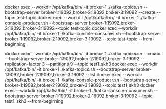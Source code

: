 docker exec --workdir /opt/kafka/bin/ -it broker-1 ./kafka-topics.sh --bootstrap-server broker-1:19092,broker-2:19092,broker-3:19092 --create --topic test-topic
docker exec --workdir /opt/kafka/bin/ -it broker-1 ./kafka-console-producer.sh --bootstrap-server broker-1:19092,broker-2:19092,broker-3:19092 --topic test-topic
docker exec --workdir /opt/kafka/bin/ -it broker-1 ./kafka-console-consumer.sh --bootstrap-server broker-1:19092,broker-2:19092,broker-3:19092 --topic test-topic --from-beginning



docker exec --workdir /opt/kafka/bin/ -it broker-1 ./kafka-topics.sh --create --bootstrap-server broker-1:9092,broker-2:19092,broker-3:19092 --replication-factor 3 --partitions 9 --topic test1_skh3
docker exec --workdir /opt/kafka/bin/ -it broker-1 ./kafka-topics.sh --bootstrap-server broker-1:9092,broker-2:19092,broker-3:19092 --list
docker exec --workdir /opt/kafka/bin/ -it broker-1 ./kafka-console-producer.sh --bootstrap-server broker-1:19092,broker-2:19092,broker-3:19092 --topic test1_skh3
docker exec --workdir /opt/kafka/bin/ -it broker-1 ./kafka-console-consumer.sh --bootstrap-server broker-1:19092,broker-2:19092,broker-3:19092 --topic test1_skh3 --from-beginning

